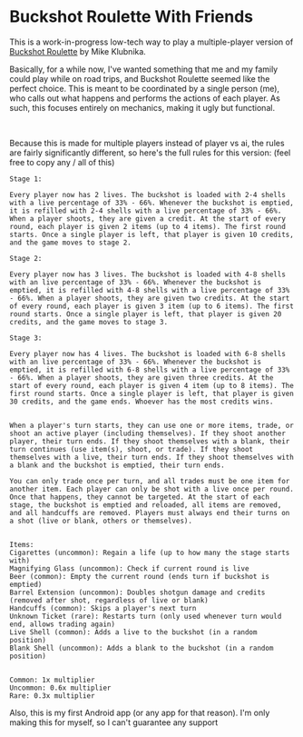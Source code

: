 # Buckshot Roulette With Friends

This is a work-in-progress low-tech way to play a multiple-player version of [Buckshot Roulette](https://mikeklubnika.itch.io/buckshot-roulette) by Mike Klubnika.

Basically, for a while now, I've wanted something that me and my family could play while on road trips, and Buckshot Roulette seemed like the perfect choice. This is meant to be coordinated by a single person (me), who calls out what happens and performs the actions of each player. As such, this focuses entirely on mechanics, making it ugly but functional.

<br>

Because this is made for multiple players instead of player vs ai, the rules are fairly significantly different, so here's the full rules for this version: (feel free to copy any / all of this)

```
Stage 1:

Every player now has 2 lives. The buckshot is loaded with 2-4 shells with a live percentage of 33% - 66%. Whenever the buckshot is emptied, it is refilled with 2-4 shells with a live percentage of 33% - 66%. When a player shoots, they are given a credit. At the start of every round, each player is given 2 items (up to 4 items). The first round starts. Once a single player is left, that player is given 10 credits, and the game moves to stage 2.

Stage 2:

Every player now has 3 lives. The buckshot is loaded with 4-8 shells with an live percentage of 33% - 66%. Whenever the buckshot is emptied, it is refilled with 4-8 shells with a live percentage of 33% - 66%. When a player shoots, they are given two credits. At the start of every round, each player is given 3 item (up to 6 items). The first round starts. Once a single player is left, that player is given 20 credits, and the game moves to stage 3.

Stage 3:

Every player now has 4 lives. The buckshot is loaded with 6-8 shells with an live percentage of 33% - 66%. Whenever the buckshot is emptied, it is refilled with 6-8 shells with a live percentage of 33% - 66%. When a player shoots, they are given three credits. At the start of every round, each player is given 4 item (up to 8 items). The first round starts. Once a single player is left, that player is given 30 credits, and the game ends. Whoever has the most credits wins.


When a player's turn starts, they can use one or more items, trade, or shoot an active player (including themselves). If they shoot another player, their turn ends. If they shoot themselves with a blank, their turn continues (use item(s), shoot, or trade). If they shoot themselves with a live, their turn ends. If they shoot themselves with a blank and the buckshot is emptied, their turn ends.

You can only trade once per turn, and all trades must be one item for another item. Each player can only be shot with a live once per round. Once that happens, they cannot be targeted. At the start of each stage, the buckshot is emptied and reloaded, all items are removed, and all handcuffs are removed. Players must always end their turns on a shot (live or blank, others or themselves).


Items:
Cigarettes (uncommon): Regain a life (up to how many the stage starts with)
Magnifying Glass (uncommon): Check if current round is live
Beer (common): Empty the current round (ends turn if buckshot is emptied)
Barrel Extension (uncommon): Doubles shotgun damage and credits (removed after shot, regardless of live or blank)
Handcuffs (common): Skips a player's next turn
Unknown Ticket (rare): Restarts turn (only used whenever turn would end, allows trading again)
Live Shell (common): Adds a live to the buckshot (in a random position)
Blank Shell (uncommon): Adds a blank to the buckshot (in a random position)


Common: 1x multiplier
Uncommon: 0.6x multiplier
Rare: 0.3x multiplier
```

Also, this is my first Android app (or any app for that reason). I'm only making this for myself, so I can't guarantee any support
